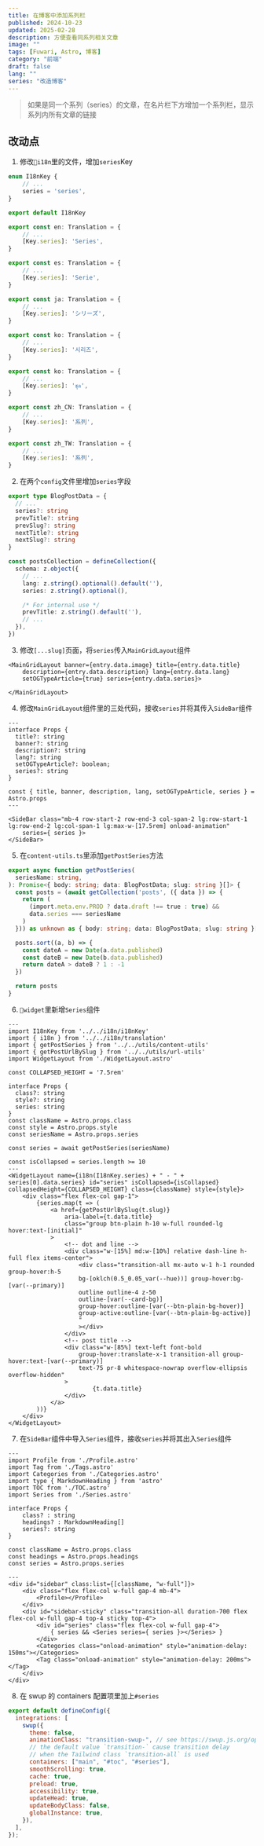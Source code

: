 ```yaml
---
title: 在博客中添加系列栏
published: 2024-10-23
updated: 2025-02-28
description: 方便查看同系列相关文章
image: ""
tags: [Fuwari, Astro, 博客]
category: "前端"
draft: false
lang: ""
series: "改造博客"
---
```


> 如果是同一个系列（series）的文章，在名片栏下方增加一个系列栏，显示系列内所有文章的链接

## 改动点

1. 修改`📁i18n`里的文件，增加`series`Key

```ts title="src\i18n\i18nKey.ts" ins={3}
enum I18nKey {
    // ...
    series = 'series',
}

export default I18nKey
```
```ts title="src\i18n\languages\en.ts" ins={3}
export const en: Translation = {
    // ...
    [Key.series]: 'Series',
}
```
```ts title="src\i18n\languages\es.ts" ins={3}
export const es: Translation = {
    // ...
    [Key.series]: 'Serie',
}
```
```ts title="src\i18n\languages\ja.ts" ins={3}
export const ja: Translation = {
    // ...
    [Key.series]: 'シリーズ',
}
```
```ts title="src\i18n\languages\ko.ts" ins={3}
export const ko: Translation = {
    // ...
    [Key.series]: '시리즈',
}
```
```ts title="src\i18n\languages\th.ts" ins={3}
export const ko: Translation = {
    // ...
    [Key.series]: 'ชุด',
}
```
```ts title="src\i18n\languages\zh_CN.ts" ins={3}
export const zh_CN: Translation = {
    // ...
    [Key.series]: '系列',
}
```
```ts title="src\i18n\languages\zh_TW.ts" ins={3}
export const zh_TW: Translation = {
    // ...
    [Key.series]: '系列',
}
```

2. 在两个`config`文件里增加`series`字段

```ts title="src\types\config.ts" ins={3}
export type BlogPostData = {
  // ...
  series?: string
  prevTitle?: string
  prevSlug?: string
  nextTitle?: string
  nextSlug?: string
}
```
```ts title="src\content\config.ts" ins={5}
const postsCollection = defineCollection({
  schema: z.object({
    // ...
    lang: z.string().optional().default(''),
    series: z.string().optional(),

    /* For internal use */
    prevTitle: z.string().default(''),
    // ...
  }),
})
```

3. 修改`[...slug]`页面，将`series`传入`MainGridLayout`组件

```astro title="src\pages\posts\[...slug].astro" ins="series={entry.data.series}"
<MainGridLayout banner={entry.data.image} title={entry.data.title} 
    description={entry.data.description} lang={entry.data.lang} 
    setOGTypeArticle={true} series={entry.data.series}>
    
</MainGridLayout>
```

4. 修改`MainGridLayout`组件里的三处代码，接收`series`并将其传入`SideBar`组件

```astro title="src\layouts\MainGridLayout.astro" ins={8} ins=", series" ins="series={ series }"
---
interface Props {
  title?: string
  banner?: string
  description?: string
  lang?: string
  setOGTypeArticle?: boolean;
  series?: string
}

const { title, banner, description, lang, setOGTypeArticle, series } = Astro.props
---

<SideBar class="mb-4 row-start-2 row-end-3 col-span-2 lg:row-start-1 lg:row-end-2 lg:col-span-1 lg:max-w-[17.5rem] onload-animation" 
    series={ series }>
</SideBar>
```

5. 在`content-utils.ts`里添加`getPostSeries`方法

```ts title="src\utils\content-utils.ts"
export async function getPostSeries(
  seriesName: string,
): Promise<{ body: string; data: BlogPostData; slug: string }[]> {
  const posts = (await getCollection('posts', ({ data }) => {
    return (
      (import.meta.env.PROD ? data.draft !== true : true) &&
      data.series === seriesName
    )
  })) as unknown as { body: string; data: BlogPostData; slug: string }[]

  posts.sort((a, b) => {
    const dateA = new Date(a.data.published)
    const dateB = new Date(b.data.published)
    return dateA > dateB ? 1 : -1
  })

  return posts
}
```

6. `📁widget`里新增`Series`组件

```astro title="src\components\widget\Series.astro"
---
import I18nKey from '../../i18n/i18nKey'
import { i18n } from '../../i18n/translation'
import { getPostSeries } from '../../utils/content-utils'
import { getPostUrlBySlug } from '../../utils/url-utils'
import WidgetLayout from './WidgetLayout.astro'

const COLLAPSED_HEIGHT = '7.5rem'

interface Props {
  class?: string
  style?: string
  series: string
}
const className = Astro.props.class
const style = Astro.props.style
const seriesName = Astro.props.series

const series = await getPostSeries(seriesName)

const isCollapsed = series.length >= 10
---
<WidgetLayout name={i18n(I18nKey.series) + " - " + series[0].data.series} id="series" isCollapsed={isCollapsed} collapsedHeight={COLLAPSED_HEIGHT} class={className} style={style}>
    <div class="flex flex-col gap-1">
        {series.map(t => (
            <a href={getPostUrlBySlug(t.slug)}
                aria-label={t.data.title}
                class="group btn-plain h-10 w-full rounded-lg hover:text-[initial]"
            >
                <!-- dot and line -->
                <div class="w-[15%] md:w-[10%] relative dash-line h-full flex items-center">
                    <div class="transition-all mx-auto w-1 h-1 rounded group-hover:h-5
                    bg-[oklch(0.5_0.05_var(--hue))] group-hover:bg-[var(--primary)]
                    outline outline-4 z-50
                    outline-[var(--card-bg)]
                    group-hover:outline-[var(--btn-plain-bg-hover)]
                    group-active:outline-[var(--btn-plain-bg-active)]
                    "
                    ></div>
                </div>
                <!-- post title -->
                <div class="w-[85%] text-left font-bold
                    group-hover:translate-x-1 transition-all group-hover:text-[var(--primary)]
                    text-75 pr-8 whitespace-nowrap overflow-ellipsis overflow-hidden"
                >
                        {t.data.title}
                </div>
            </a>
        ))}
    </div>
</WidgetLayout>
```

7. 在`SideBar`组件中导入`Series`组件，接收`series`并将其出入`Series`组件

```astro title="src\components\widget\SideBar.astro" ins={7, 12, 17, 25-27}
---
import Profile from './Profile.astro'
import Tag from './Tags.astro'
import Categories from './Categories.astro'
import type { MarkdownHeading } from 'astro'
import TOC from './TOC.astro'
import Series from './Series.astro'

interface Props {
    class? : string
    headings? : MarkdownHeading[]
    series?: string
}

const className = Astro.props.class
const headings = Astro.props.headings
const series = Astro.props.series

---
<div id="sidebar" class:list={[className, "w-full"]}>
    <div class="flex flex-col w-full gap-4 mb-4">
        <Profile></Profile>
    </div>
    <div id="sidebar-sticky" class="transition-all duration-700 flex flex-col w-full gap-4 top-4 sticky top-4">
        <div id="series" class="flex flex-col w-full gap-4">
            { series && <Series series={ series }></Series> }
        </div>
        <Categories class="onload-animation" style="animation-delay: 150ms"></Categories>
        <Tag class="onload-animation" style="animation-delay: 200ms"></Tag>
    </div>
</div>
```

8. 在 swup 的 containers 配置项里加上`#series`

```js title="astro.config.mjs" ins=", \"#series\""
export default defineConfig({
  integrations: [
    swup({
      theme: false,
      animationClass: "transition-swup-", // see https://swup.js.org/options/#animationselector
      // the default value `transition-` cause transition delay
      // when the Tailwind class `transition-all` is used
      containers: ["main", "#toc", "#series"],
      smoothScrolling: true,
      cache: true,
      preload: true,
      accessibility: true,
      updateHead: true,
      updateBodyClass: false,
      globalInstance: true,
    }),
  ],
});
```
